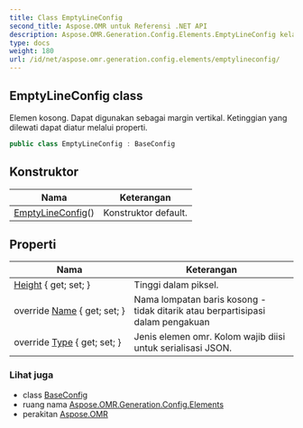 ```yaml
---
title: Class EmptyLineConfig
second_title: Aspose.OMR untuk Referensi .NET API
description: Aspose.OMR.Generation.Config.Elements.EmptyLineConfig kelas. Elemen kosong. Dapat digunakan sebagai margin vertikal. Ketinggian yang dilewati dapat diatur melalui properti.
type: docs
weight: 180
url: /id/net/aspose.omr.generation.config.elements/emptylineconfig/
---
```

## EmptyLineConfig class

Elemen kosong. Dapat digunakan sebagai margin vertikal. Ketinggian yang dilewati dapat diatur melalui properti.

```csharp
public class EmptyLineConfig : BaseConfig
```

## Konstruktor

| Nama | Keterangan |
| --- | --- |
| [EmptyLineConfig](emptylineconfig/)() | Konstruktor default. |

## Properti

| Nama | Keterangan |
| --- | --- |
| [Height](../../aspose.omr.generation.config.elements/emptylineconfig/height/) { get; set; } | Tinggi dalam piksel. |
| override [Name](../../aspose.omr.generation.config.elements/emptylineconfig/name/) { get; set; } | Nama lompatan baris kosong - tidak ditarik atau berpartisipasi dalam pengakuan |
| override [Type](../../aspose.omr.generation.config.elements/emptylineconfig/type/) { get; set; } | Jenis elemen omr. Kolom wajib diisi untuk serialisasi JSON. |

### Lihat juga

* class [BaseConfig](../../aspose.omr.generation.config/baseconfig/)
* ruang nama [Aspose.OMR.Generation.Config.Elements](../../aspose.omr.generation.config.elements/)
* perakitan [Aspose.OMR](../../)


